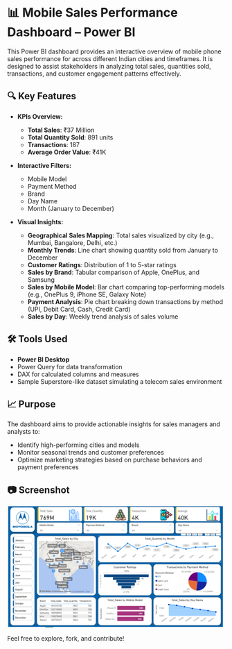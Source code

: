 # 📊 Mobile Sales Performance Dashboard – Power BI

This Power BI dashboard provides an interactive overview of mobile phone sales performance for across different Indian cities and timeframes. It is designed to assist stakeholders in analyzing total sales, quantities sold, transactions, and customer engagement patterns effectively.

## 🔍 Key Features

- **KPIs Overview:**
  - **Total Sales**: ₹37 Million
  - **Total Quantity Sold**: 891 units
  - **Transactions**: 187
  - **Average Order Value**: ₹41K

- **Interactive Filters:**
  - Mobile Model
  - Payment Method
  - Brand
  - Day Name
  - Month (January to December)

- **Visual Insights:**
  - **Geographical Sales Mapping**: Total sales visualized by city (e.g., Mumbai, Bangalore, Delhi, etc.)
  - **Monthly Trends**: Line chart showing quantity sold from January to December
  - **Customer Ratings**: Distribution of 1 to 5-star ratings
  - **Sales by Brand**: Tabular comparison of Apple, OnePlus, and Samsung
  - **Sales by Mobile Model**: Bar chart comparing top-performing models (e.g., OnePlus 9, iPhone SE, Galaxy Note)
  - **Payment Analysis**: Pie chart breaking down transactions by method (UPI, Debit Card, Cash, Credit Card)
  - **Sales by Day**: Weekly trend analysis of sales volume

## 🛠 Tools Used

- **Power BI Desktop**
- Power Query for data transformation
- DAX for calculated columns and measures
- Sample Superstore-like dataset simulating a telecom sales environment

## 📈 Purpose

The dashboard aims to provide actionable insights for sales managers and analysts to:

- Identify high-performing cities and models
- Monitor seasonal trends and customer preferences
- Optimize marketing strategies based on purchase behaviors and payment preferences

## 📷 Screenshot

![Sales Dashboard](https://raw.githubusercontent.com/Salman1172/Sales-Dashboard/main/Sales%20Dashboard.png)

Feel free to explore, fork, and contribute!

